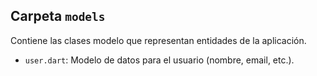 ## Carpeta `models`

Contiene las clases modelo que representan entidades de la aplicación.

- `user.dart`: Modelo de datos para el usuario (nombre, email, etc.).